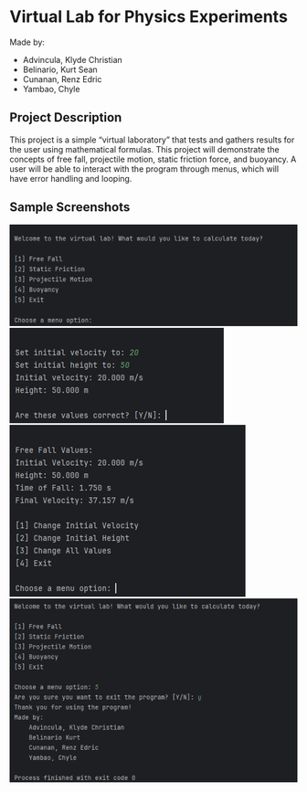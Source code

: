 # Virtual Lab for Physics Experiments

Made by: 
- Advincula, Klyde Christian
- Belinario, Kurt Sean
- Cunanan, Renz Edric
- Yambao, Chyle

## Project Description
This project is a simple “virtual laboratory” that tests and gathers results for the 
user using mathematical formulas. This project will demonstrate the concepts of free fall, projectile 
motion, static friction force, and buoyancy. A user will be able to interact with the program through 
menus, which will have error handling and looping.

## Sample Screenshots
![Main Menu](https://github.com/DoneAccount/VirtualLabProject/blob/master/screenshots/main-menu.png?raw=true)
![Set FreeFallValues](https://github.com/DoneAccount/VirtualLabProject/blob/master/screenshots/set-freefall-values.png?raw=true)
![Calculated Values](https://github.com/DoneAccount/VirtualLabProject/blob/master/screenshots/calculated-values.png?raw=true)
![Exit](https://github.com/DoneAccount/VirtualLabProject/blob/master/screenshots/exit.png?raw=true)
